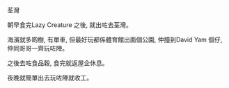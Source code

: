 荃灣

朝早食完Lazy Creature 之後, 就出咗去荃灣。

海濱就多啲樹, 有單車, 但最好玩都係體育館出面個公園, 仲撞到David Yam 個仔, 仲同哥哥一齊玩咗陣。

之後去咗食品穀, 食完就返屋企休息。

夜晚就簡單出去玩咗陣就收工。
